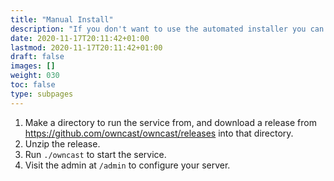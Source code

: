```yaml
---
title: "Manual Install"
description: "If you don't want to use the automated installer you can download it yourself."
date: 2020-11-17T20:11:42+01:00
lastmod: 2020-11-17T20:11:42+01:00
draft: false
images: []
weight: 030
toc: false
type: subpages
---
```


1. Make a directory to run the service from, and download a release from https://github.com/owncast/owncast/releases into that directory.
1. Unzip the release.
1. Run `./owncast` to start the service.
1. Visit the admin at `/admin` to configure your server.

